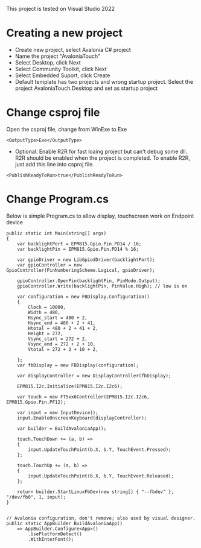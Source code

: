 This project is tested on Visual Studio 2022

# Creating a new project
- Create new project, select Avalonia C# project
- Name the project "AvaloniaTouch"
- Select Desktop, click Next
- Select Community Toolkit, click Next
- Select Embedded Suport, click Create
- Default template has two projects and wrong startup project. Select the project AvaloniaTouch.Desktop and set as startup project

# Change csproj file
Open the csproj file, change <OutputType> from WinExe to Exe

```
<OutputType>Exe</OutputType>
```

- Optional: Enable R2R for fast loaing project but can't debug some dll. R2R should be enabled when the project is completed. To enable R2R, just add this line into csproj file.

```
<PublishReadyToRun>true</PublishReadyToRun>
```

# Change Program.cs

Below is simple Program.cs to allow display, touchscreen work on Endpoint device
```
public static int Main(string[] args)
{
    var backlightPort = EPM815.Gpio.Pin.PD14 / 16;
    var backlightPin = EPM815.Gpio.Pin.PD14 % 16;

    var gpioDriver = new LibGpiodDriver(backlightPort);
    var gpioController = new GpioController(PinNumberingScheme.Logical, gpioDriver);

    gpioController.OpenPin(backlightPin, PinMode.Output);
    gpioController.Write(backlightPin, PinValue.High); // low is on

    var configuration = new FBDisplay.Configuration()
    {
        Clock = 10000,
        Width = 480,
        Hsync_start = 480 + 2,
        Hsync_end = 480 + 2 + 41,
        Htotal = 480 + 2 + 41 + 2,
        Height = 272,
        Vsync_start = 272 + 2,
        Vsync_end = 272 + 2 + 10,
        Vtotal = 272 + 2 + 10 + 2,

    };
    var fbDisplay = new FBDisplay(configuration);

    var displayController = new DisplayController(fbDisplay);

    EPM815.I2c.Initialize(EPM815.I2c.I2c6);

    var touch = new FT5xx6Controller(EPM815.I2c.I2c6, EPM815.Gpio.Pin.PF12);

    var input = new InputDevice();
    input.EnableOnscreenKeyboard(displayController);

    var builder = BuildAvaloniaApp();

    touch.TouchDown += (a, b) =>
    {
        input.UpdateTouchPoint(b.X, b.Y, TouchEvent.Pressed);
    };

    touch.TouchUp += (a, b) =>
    {
        input.UpdateTouchPoint(b.X, b.Y, TouchEvent.Released);
    };

    return builder.StartLinuxFbDev(new string[] { "--fbdev" }, "/dev/fb0", 1, input);
}


// Avalonia configuration, don't remove; also used by visual designer.
public static AppBuilder BuildAvaloniaApp()
    => AppBuilder.Configure<App>()
        .UsePlatformDetect()
        .WithInterFont();
		
```




